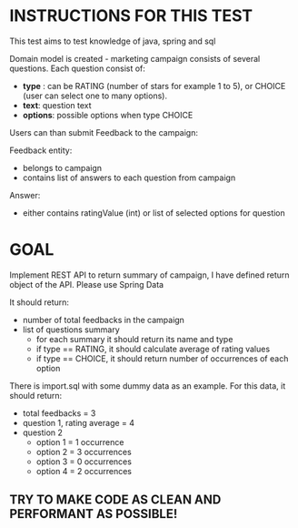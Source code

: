 # INSTRUCTIONS FOR THIS TEST

This test aims to test knowledge of java, spring and sql 

Domain model is created - marketing campaign  consists of several questions.
Each question consist of:
 - **type** : can be RATING (number of stars for example 1 to 5), or CHOICE (user can select one to many options).
 - **text**: question text
 - **options**: possible options when type CHOICE

Users can than submit Feedback to the campaign:

Feedback entity:
 - belongs to campaign
 - contains list of answers to each question from campaign

Answer:
 - either contains ratingValue (int) or list of selected options for question

# GOAL

Implement REST API to return summary of campaign, I have defined return object of the API. Please use Spring Data 

It should return:
- number of total feedbacks in the campaign
- list of questions summary
  - for each summary it should return its name and type
  - if type == RATING, it should calculate average of rating values
  - if type == CHOICE, it should return number of occurrences of each option


There is import.sql with some dummy data as an example. For this data, it should return:

- total feedbacks = 3
- question 1, rating average = 4
- question 2
  - option 1 = 1 occurrence 
  - option 2 = 3 occurrences
  - option 3 = 0 occurrences
  - option 4 = 2 occurrences


## TRY TO MAKE CODE AS CLEAN AND PERFORMANT AS POSSIBLE!

